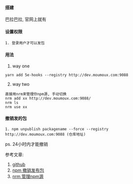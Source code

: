 #### 搭建

巴拉巴拉, 官网上就有

#### 设置权限

```
1. 登录用户才可以发包
```

#### 用法

1. way one
```
yarn add 5e-hooks --registry http://dev.moumoux.com:9088
```

2. way two

``` 
直接用nrm来管理你npm源, 手动切换 
nrm add xx http://dev.moumoux.com:9088/
nrm ls
nrm use xx
```

#### 撤销发的包

```
1. npm unpublish packagename --force --registry http://dev.moumoux.com:9088 (仓库地址)
```

ps. 24小时内才能撤销

参考文章:
1. [github](https://github.com/verdaccio/verdaccio)
2. [npm 撤销发布包](https://www.cnblogs.com/penghuwan/p/6973702.html#_label0)
3. [nrm 管理npm源](https://www.cnblogs.com/Jimc/p/10280774.html)